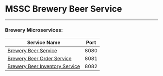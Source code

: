 # MSSC Brewery Beer Service

---

### Brewery Microservices:

| Service Name                                                                       | Port |
|------------------------------------------------------------------------------------|------|
| [Brewery Beer Service](https://github.com/hieulc/mssc-brewery-service)                                                           | 8080 |
| [Brewery Beer Order Service](https://github.com/hieulc/brewery-order-service)      | 8081 |
| [Brewery Beer Inventory Service](https://github.com/hieulc/beer-inventory-service) | 8082 |